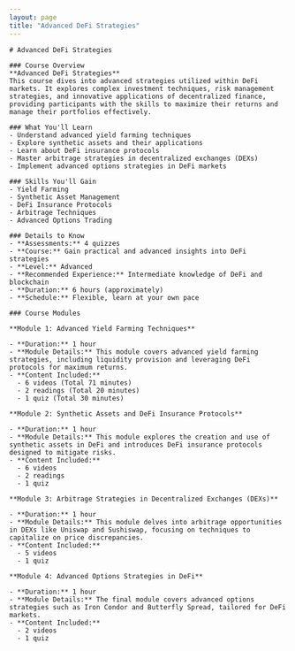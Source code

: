 ```yaml
---
layout: page
title: "Advanced DeFi Strategies"
---
```


    # Advanced DeFi Strategies
    
    ### Course Overview
    **Advanced DeFi Strategies**
    This course dives into advanced strategies utilized within DeFi markets. It explores complex investment techniques, risk management strategies, and innovative applications of decentralized finance, providing participants with the skills to maximize their returns and manage their portfolios effectively.
    
    ### What You'll Learn
    - Understand advanced yield farming techniques
    - Explore synthetic assets and their applications
    - Learn about DeFi insurance protocols
    - Master arbitrage strategies in decentralized exchanges (DEXs)
    - Implement advanced options strategies in DeFi markets
    
    ### Skills You'll Gain
    - Yield Farming
    - Synthetic Asset Management
    - DeFi Insurance Protocols
    - Arbitrage Techniques
    - Advanced Options Trading
    
    ### Details to Know
    - **Assessments:** 4 quizzes
    - **Course:** Gain practical and advanced insights into DeFi strategies
    - **Level:** Advanced
    - **Recommended Experience:** Intermediate knowledge of DeFi and blockchain
    - **Duration:** 6 hours (approximately)
    - **Schedule:** Flexible, learn at your own pace
    
    ### Course Modules
    
    **Module 1: Advanced Yield Farming Techniques**
    
    - **Duration:** 1 hour
    - **Module Details:** This module covers advanced yield farming strategies, including liquidity provision and leveraging DeFi protocols for maximum returns.
    - **Content Included:**
      - 6 videos (Total 71 minutes)
      - 2 readings (Total 20 minutes)
      - 1 quiz (Total 30 minutes)
    
    **Module 2: Synthetic Assets and DeFi Insurance Protocols**
    
    - **Duration:** 1 hour
    - **Module Details:** This module explores the creation and use of synthetic assets in DeFi and introduces DeFi insurance protocols designed to mitigate risks.
    - **Content Included:**
      - 6 videos
      - 2 readings
      - 1 quiz
    
    **Module 3: Arbitrage Strategies in Decentralized Exchanges (DEXs)**
    
    - **Duration:** 1 hour
    - **Module Details:** This module delves into arbitrage opportunities in DEXs like Uniswap and Sushiswap, focusing on techniques to capitalize on price discrepancies.
    - **Content Included:**
      - 5 videos
      - 1 quiz
    
    **Module 4: Advanced Options Strategies in DeFi**
    
    - **Duration:** 1 hour
    - **Module Details:** The final module covers advanced options strategies such as Iron Condor and Butterfly Spread, tailored for DeFi markets.
    - **Content Included:**
      - 2 videos
      - 1 quiz